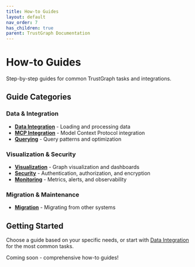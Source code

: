 ```yaml
---
title: How-to Guides
layout: default
nav_order: 7
has_children: true
parent: TrustGraph Documentation
---
```


# How-to Guides

Step-by-step guides for common TrustGraph tasks and integrations.

## Guide Categories

### Data & Integration
- **[Data Integration](data-integration/)** - Loading and processing data
- **[MCP Integration](mcp-integration/)** - Model Context Protocol integration
- **[Querying](querying/)** - Query patterns and optimization

### Visualization & Security
- **[Visualization](visualization/)** - Graph visualization and dashboards
- **[Security](security/)** - Authentication, authorization, and encryption
- **[Monitoring](monitoring/)** - Metrics, alerts, and observability

### Migration & Maintenance
- **[Migration](migration/)** - Migrating from other systems

## Getting Started

Choose a guide based on your specific needs, or start with [Data Integration](data-integration/) for the most common tasks.

Coming soon - comprehensive how-to guides!